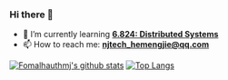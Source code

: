 ### Hi there 👋

<!--
**Fomalhauthmj/Fomalhauthmj** is a ✨ _special_ ✨ repository because its `README.md` (this file) appears on your GitHub profile.

Here are some ideas to get you started:

- 🔭 I’m currently working on ...
- 🌱 I’m currently learning ...
- 👯 I’m looking to collaborate on ...
- 🤔 I’m looking for help with ...
- 💬 Ask me about ...
- 📫 How to reach me: ...
- 😄 Pronouns: ...
- ⚡ Fun fact: ...
-->
- 🌱 I’m currently learning [**6.824: Distributed Systems**](https://pdos.csail.mit.edu/6.824/schedule.html)
- 📫 How to reach me: [**njtech_hemengjie@qq.com**](mailto:njtech_hemengjie@qq.com)

[![Fomalhauthmj's github stats](https://github-readme-stats.vercel.app/api?username=Fomalhauthmj&count_private=true&show_icons=true)](https://github.com/anuraghazra/github-readme-stats)
[![Top Langs](https://github-readme-stats.vercel.app/api/top-langs/?username=Fomalhauthmj&hide=html,css)](https://github.com/anuraghazra/github-readme-stats)
